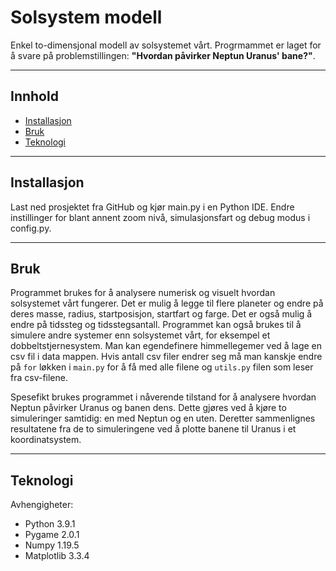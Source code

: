 # Solsystem modell

Enkel to-dimensjonal modell av solsystemet vårt. Progrmammet er laget for å svare på problemstillingen:
**"Hvordan påvirker Neptun Uranus' bane?"**.
___

## Innhold

* [Installasjon](#Installasjon)
* [Bruk](#Bruk)
* [Teknologi](#Teknologi)

___

## Installasjon

Last ned prosjektet fra GitHub og kjør main.py i en Python IDE. Endre instillinger for blant annent zoom nivå, simulasjonsfart og debug modus i config.py.

___

## Bruk

Programmet brukes for å analysere numerisk og visuelt hvordan solsystemet vårt fungerer. Det er mulig å legge til flere
planeter og endre på deres masse, radius, startposisjon, startfart og farge. Det er også mulig å endre på tidssteg og
tidsstegsantall. Programmet kan også brukes til å simulere andre systemer enn solsystemet vårt, for eksempel et
dobbeltstjernesystem. Man kan egendefinere himmellegemer ved å lage en csv fil i data mappen. Hvis antall csv filer
endrer seg må man kanskje endre på `for` løkken i `main.py` for å få med alle filene og `utils.py` filen som leser fra
csv-filene.

Spesefikt brukes programmet i nåverende tilstand for å analysere hvordan Neptun påvirker Uranus og banen dens. Dette
gjøres ved å kjøre to simuleringer samtidig: en med Neptun og en uten. Deretter sammenlignes resultatene fra de to
simuleringene ved å plotte banene til Uranus i et koordinatsystem.
___

## Teknologi

Avhengigheter:
* Python 3.9.1
* Pygame 2.0.1
* Numpy 1.19.5
* Matplotlib 3.3.4

